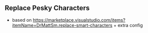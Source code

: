 ## Replace Pesky Characters

- based on https://marketplace.visualstudio.com/items?itemName=DrMattSm.replace-smart-characters + extra config
